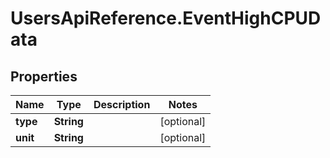 # UsersApiReference.EventHighCPUData

## Properties

Name | Type | Description | Notes
------------ | ------------- | ------------- | -------------
**type** | **String** |  | [optional] 
**unit** | **String** |  | [optional] 


